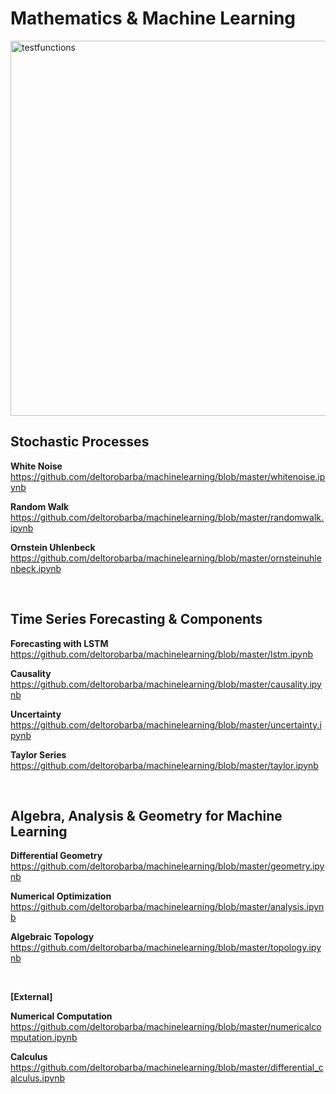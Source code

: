 # Mathematics & Machine Learning

<img src="https://raw.githubusercontent.com/deltorobarba/repo/master/optimizationfunction.jpg" width="600" alt="testfunctions">

<br>

## Stochastic Processes

<b>White Noise</b><br>
https://github.com/deltorobarba/machinelearning/blob/master/whitenoise.ipynb

<b>Random Walk</b><br>
https://github.com/deltorobarba/machinelearning/blob/master/randomwalk.ipynb

<b>Ornstein Uhlenbeck</b><br>
https://github.com/deltorobarba/machinelearning/blob/master/ornsteinuhlenbeck.ipynb

<br>

## Time Series Forecasting & Components

<b>Forecasting with LSTM</b><br>
https://github.com/deltorobarba/machinelearning/blob/master/lstm.ipynb

<b>Causality</b><br>
https://github.com/deltorobarba/machinelearning/blob/master/causality.ipynb

<b>Uncertainty</b><br>
https://github.com/deltorobarba/machinelearning/blob/master/uncertainty.ipynb

<b>Taylor Series</b><br>
https://github.com/deltorobarba/machinelearning/blob/master/taylor.ipynb

<br>

## Algebra, Analysis & Geometry for Machine Learning

<b>Differential Geometry</b><br>
https://github.com/deltorobarba/machinelearning/blob/master/geometry.ipynb

<b>Numerical Optimization</b><br>
https://github.com/deltorobarba/machinelearning/blob/master/analysis.ipynb

<b>Algebraic Topology</b><br>
https://github.com/deltorobarba/machinelearning/blob/master/topology.ipynb

<br>

**[External]**

<b>Numerical Computation</b><br>
https://github.com/deltorobarba/machinelearning/blob/master/numericalcomputation.ipynb

<b>Calculus</b><br>
https://github.com/deltorobarba/machinelearning/blob/master/differential_calculus.ipynb

